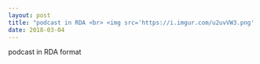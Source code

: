 ```yaml
---
layout: post
title: "podcast in RDA <br> <img src='https://i.imgur.com/u2uvVW3.png' height='10' width='10'>"
date: 2018-03-04
---
```


<div class="show"> podcast in RDA format </div>
